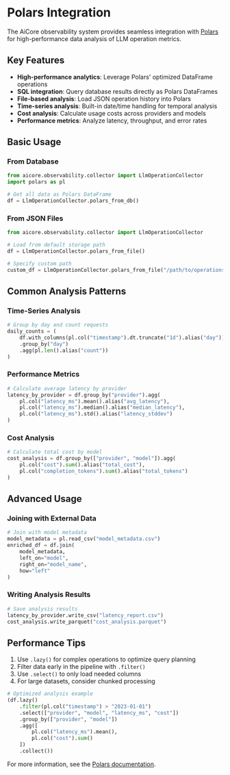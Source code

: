 
# Polars Integration

The AiCore observability system provides seamless integration with [Polars](https://www.pola.rs/) for high-performance data analysis of LLM operation metrics.

## Key Features

- **High-performance analytics**: Leverage Polars' optimized DataFrame operations
- **SQL integration**: Query database results directly as Polars DataFrames
- **File-based analysis**: Load JSON operation history into Polars
- **Time-series analysis**: Built-in date/time handling for temporal analysis
- **Cost analysis**: Calculate usage costs across providers and models
- **Performance metrics**: Analyze latency, throughput, and error rates

## Basic Usage

### From Database

```python
from aicore.observability.collector import LlmOperationCollector
import polars as pl

# Get all data as Polars DataFrame
df = LlmOperationCollector.polars_from_db()
```

### From JSON Files

```python
from aicore.observability.collector import LlmOperationCollector

# Load from default storage path
df = LlmOperationCollector.polars_from_file()

# Specify custom path
custom_df = LlmOperationCollector.polars_from_file("/path/to/operations.json")
```

## Common Analysis Patterns

### Time-Series Analysis

```python
# Group by day and count requests
daily_counts = (
    df.with_columns(pl.col("timestamp").dt.truncate("1d").alias("day"))
    .group_by("day")
    .agg(pl.len().alias("count"))
)
```

### Performance Metrics

```python
# Calculate average latency by provider
latency_by_provider = df.group_by("provider").agg(
    pl.col("latency_ms").mean().alias("avg_latency"),
    pl.col("latency_ms").median().alias("median_latency"),
    pl.col("latency_ms").std().alias("latency_stddev")
)
```

### Cost Analysis

```python
# Calculate total cost by model
cost_analysis = df.group_by(["provider", "model"]).agg(
    pl.col("cost").sum().alias("total_cost"),
    pl.col("completion_tokens").sum().alias("total_tokens")
)
```

## Advanced Usage

### Joining with External Data

```python
# Join with model metadata
model_metadata = pl.read_csv("model_metadata.csv")
enriched_df = df.join(
    model_metadata,
    left_on="model",
    right_on="model_name",
    how="left"
)
```

### Writing Analysis Results

```python
# Save analysis results
latency_by_provider.write_csv("latency_report.csv")
cost_analysis.write_parquet("cost_analysis.parquet")
```

## Performance Tips

1. Use `.lazy()` for complex operations to optimize query planning
2. Filter data early in the pipeline with `.filter()`
3. Use `.select()` to only load needed columns
4. For large datasets, consider chunked processing

```python
# Optimized analysis example
(df.lazy()
    .filter(pl.col("timestamp") > "2023-01-01")
    .select(["provider", "model", "latency_ms", "cost"])
    .group_by(["provider", "model"])
    .agg([
        pl.col("latency_ms").mean(),
        pl.col("cost").sum()
    ])
    .collect())
```

For more information, see the [Polars documentation](https://pola-rs.github.io/polars/py-polars/html/reference/).